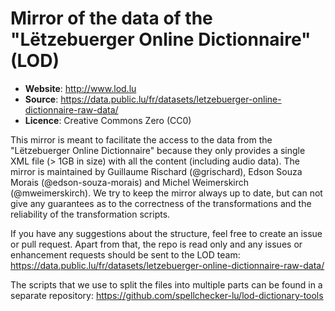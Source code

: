 Mirror of the data of the "Lëtzebuerger Online Dictionnaire" (LOD)
=

- **Website**: http://www.lod.lu
- **Source**: https://data.public.lu/fr/datasets/letzebuerger-online-dictionnaire-raw-data/
- **Licence**: Creative Commons Zero (CC0)

This mirror is meant to facilitate the access to the data from the "Lëtzebuerger Online Dictionnaire" because they only provides a single XML file (> 1GB in size) with all the content (including audio data).
The mirror is maintained by Guillaume Rischard (@grischard), Edson Souza Morais (@edson-souza-morais) and Michel Weimerskirch (@mweimerskirch).
We try to keep the mirror always up to date, but can not give any guarantees as to the correctness of the transformations and the reliability of the transformation scripts.

If you have any suggestions about the structure, feel free to create an issue or pull request.
Apart from that, the repo is read only and any issues or enhancement requests should be sent to the LOD team: https://data.public.lu/fr/datasets/letzebuerger-online-dictionnaire-raw-data/

The scripts that we use to split the files into multiple parts can be found in a separate repository: https://github.com/spellchecker-lu/lod-dictionary-tools
